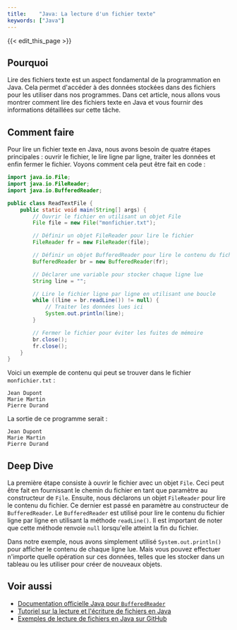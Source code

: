 ```yaml
---
title:    "Java: La lecture d'un fichier texte"
keywords: ["Java"]
---
```


{{< edit_this_page >}}

## Pourquoi

Lire des fichiers texte est un aspect fondamental de la programmation en Java. Cela permet d'accéder à des données stockées dans des fichiers pour les utiliser dans nos programmes. Dans cet article, nous allons vous montrer comment lire des fichiers texte en Java et vous fournir des informations détaillées sur cette tâche.

## Comment faire

Pour lire un fichier texte en Java, nous avons besoin de quatre étapes principales : ouvrir le fichier, le lire ligne par ligne, traiter les données et enfin fermer le fichier. Voyons comment cela peut être fait en code :

```Java
import java.io.File;
import java.io.FileReader;
import java.io.BufferedReader;

public class ReadTextFile {
    public static void main(String[] args) {
        // Ouvrir le fichier en utilisant un objet File
        File file = new File("monfichier.txt");

        // Définir un objet FileReader pour lire le fichier
        FileReader fr = new FileReader(file);

        // Définir un objet BufferedReader pour lire le contenu du fichier ligne par ligne
        BufferedReader br = new BufferedReader(fr);

        // Déclarer une variable pour stocker chaque ligne lue
        String line = "";

        // Lire le fichier ligne par ligne en utilisant une boucle
        while ((line = br.readLine()) != null) {
            // Traiter les données lues ici
            System.out.println(line);
        }

        // Fermer le fichier pour éviter les fuites de mémoire
        br.close();
        fr.close();
    } 
}
```

Voici un exemple de contenu qui peut se trouver dans le fichier `monfichier.txt` :

```
Jean Dupont
Marie Martin
Pierre Durand
```

La sortie de ce programme serait :

```
Jean Dupont
Marie Martin
Pierre Durand
```

## Deep Dive

La première étape consiste à ouvrir le fichier avec un objet `File`. Ceci peut être fait en fournissant le chemin du fichier en tant que paramètre au constructeur de `File`. Ensuite, nous déclarons un objet `FileReader` pour lire le contenu du fichier. Ce dernier est passé en paramètre au constructeur de `BufferedReader`. Le `BufferedReader` est utilisé pour lire le contenu du fichier ligne par ligne en utilisant la méthode `readLine()`. Il est important de noter que cette méthode renvoie `null` lorsqu'elle atteint la fin du fichier.

Dans notre exemple, nous avons simplement utilisé `System.out.println()` pour afficher le contenu de chaque ligne lue. Mais vous pouvez effectuer n'importe quelle opération sur ces données, telles que les stocker dans un tableau ou les utiliser pour créer de nouveaux objets.

## Voir aussi

- [Documentation officielle Java pour `BufferedReader`](https://docs.oracle.com/javase/7/docs/api/java/io/BufferedReader.html)
- [Tutoriel sur la lecture et l'écriture de fichiers en Java](https://www.baeldung.com/java-write-to-file)
- [Exemples de lecture de fichiers en Java sur GitHub](https://github.com/search?q=java+read+text+file&type=Repositories)